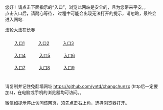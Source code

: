 您好！请点击下面指示的“入口”，浏览此网站是安全的，且为您带来平安。。 <br/>
点击入口后，请耐心等待， 过程中可能会出现无法打开的提示，请忽略，最终会进入网站. </br>

法轮大法在长春<br/>
<div style="padding:10px"><a style="margin:20px" target="_blank" href="https://d26qm7ck5tk2xs.cloudfront.net/2Qpsp?brrlym" id="ccLink1" rel="nofollow">入口1</a> <a target="_blank" style="margin:20px" href="https://db3kvsbmgzmg5.cloudfront.net/2Qpsp?pqcfaat" id="ccLink2" rel="nofollow">入口2</a> <a style="margin:20px" target="_blank" href="https://d1wv0h5as74nxf.cloudfront.net/2Qpsp?zzlkpzf" id="ccLink3" rel="nofollow">入口3</a></div>

<div style="padding:10px" ><a style="margin:20px" target="_blank" href="https://d26qm7ck5tk2xs.cloudfront.net/2Qpsp?brrlym" id="ccLink4" rel="nofollow">入口4</a> <a style="margin:20px" href="https://db3kvsbmgzmg5.cloudfront.net/2Qpsp?pqcfaat" target="_blank" id="ccLink5" rel="nofollow">入口5</a> <a style="margin:20px" href="https://d1wv0h5as74nxf.cloudfront.net/2Qpsp?zzlkpzf" target="_blank" id="ccLink6" rel="nofollow">入口6</a></div>

<div style="padding:10px"><a style="margin:20px" target="_blank" href="https://d26qm7ck5tk2xs.cloudfront.net/2Qpsp?brrlym" id="ccLink7" rel="nofollow">入口7</a> <a style="margin:20px" href="https://db3kvsbmgzmg5.cloudfront.net/2Qpsp?pqcfaat" target="_blank" id="ccLink8" rel="nofollow">入口8</a> <a style="margin:20px" target="_blank" href="https://d1wv0h5as74nxf.cloudfront.net/2Qpsp?zzlkpzf" id="ccLink9" rel="nofollow">入口9</a></div>

<br/>



请复制并记住免翻墙网址 https://github.com/yntd/changchunzx (http后一定要加s)，在电脑或手机的浏览器均可访问。。<br/>

微信如提示停止访问该网页，须先点击右上角，选择浏览器打开。
